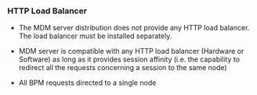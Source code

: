 ### HTTP Load Balancer

- The MDM server distribution does not provide any HTTP load balancer. The load balancer must be installed separately.

- MDM server is compatible with any HTTP load balancer (Hardware or Software) as long as it provides session affinity (i.e. the capability to redirect all the requests concerning a session to the same node)

- All BPM requests directed to a single node

